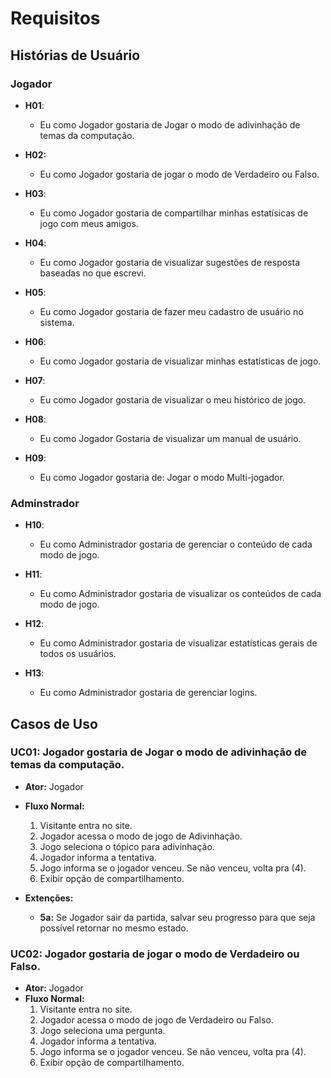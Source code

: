 # Requisitos
## Histórias de Usuário

### Jogador
- **H01**:
  - Eu como Jogador gostaria de Jogar o modo de adivinhação de temas da computação.

- **H02:** 
  - Eu como Jogador gostaria de jogar o modo de Verdadeiro ou Falso.

- **H03**:
  - Eu como Jogador gostaria de compartilhar minhas estatísicas de jogo com meus amigos.

- **H04**:
  - Eu como Jogador gostaria de visualizar sugestões de resposta baseadas no que escrevi.

- **H05**:
  - Eu como Jogador gostaria de fazer meu cadastro de usuário no sistema.
 
- **H06**:
  - Eu como Jogador gostaria de visualizar minhas estatísticas de jogo.
 
- **H07**:
  - Eu como Jogador gostaria de visualizar o meu histórico de jogo.
 
- **H08**:
  - Eu como Jogador Gostaria de visualizar um manual de usuário.
 
- **H09**:
  - Eu como Jogador gostaria de: Jogar o modo Multi-jogador.

 ### Adminstrador
- **H10**:
  - Eu como Administrador gostaria de gerenciar o conteúdo de cada modo de jogo.

- **H11**:
  - Eu como Administrador gostaria de visualizar os conteúdos de cada modo de jogo.

- **H12**:
  - Eu como Administrador gostaria de visualizar estatísticas gerais de todos os usuários.

- **H13**:
  - Eu como Administrador gostaria de gerenciar logins.



## Casos de Uso

### **UC01**: Jogador gostaria de Jogar o modo de adivinhação de temas da computação.

- **Ator:** Jogador
- **Fluxo Normal:**
  1. Visitante entra no site.
  1. Jogador acessa o modo de jogo de Adivinhação.
  1. Jogo seleciona o tópico para adivinhação.
  1. Jogador informa a tentativa.
  1. Jogo informa se o jogador venceu. Se não venceu, volta pra (4).
  1. Exibir opção de compartilhamento.

- **Extenções:** 
  - **5a:** Se Jogador sair da partida, salvar seu progresso para que seja possível retornar no mesmo estado.

### **UC02**: Jogador gostaria de jogar o modo de Verdadeiro ou Falso.

- **Ator:** Jogador
- **Fluxo Normal:**
  1. Visitante entra no site.
  1. Jogador acessa o modo de jogo de Verdadeiro ou Falso.
  1. Jogo seleciona uma pergunta.
  1. Jogador informa a tentativa.
  1. Jogo informa se o jogador venceu. Se não venceu, volta pra (4).
  1. Exibir opção de compartilhamento.